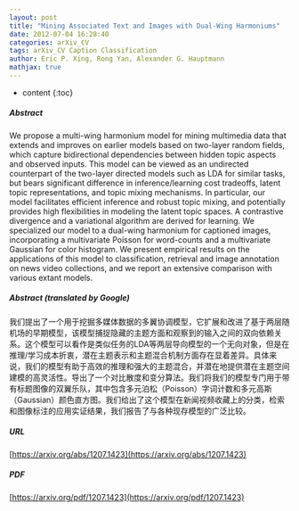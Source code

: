 ```yaml
---
layout: post
title: "Mining Associated Text and Images with Dual-Wing Harmoniums"
date: 2012-07-04 16:28:40
categories: arXiv_CV
tags: arXiv_CV Caption Classification
author: Eric P. Xing, Rong Yan, Alexander G. Hauptmann
mathjax: true
---
```


* content
{:toc}

##### Abstract
We propose a multi-wing harmonium model for mining multimedia data that extends and improves on earlier models based on two-layer random fields, which capture bidirectional dependencies between hidden topic aspects and observed inputs. This model can be viewed as an undirected counterpart of the two-layer directed models such as LDA for similar tasks, but bears significant difference in inference/learning cost tradeoffs, latent topic representations, and topic mixing mechanisms. In particular, our model facilitates efficient inference and robust topic mixing, and potentially provides high flexibilities in modeling the latent topic spaces. A contrastive divergence and a variational algorithm are derived for learning. We specialized our model to a dual-wing harmonium for captioned images, incorporating a multivariate Poisson for word-counts and a multivariate Gaussian for color histogram. We present empirical results on the applications of this model to classification, retrieval and image annotation on news video collections, and we report an extensive comparison with various extant models.

##### Abstract (translated by Google)
我们提出了一个用于挖掘多媒体数据的多翼协调模型，它扩展和改进了基于两层随机场的早期模型，该模型捕捉隐藏的主题方面和观察到的输入之间的双向依赖关系。这个模型可以看作是类似任务的LDA等两层导向模型的一个无向对象，但是在推理/学习成本折衷，潜在主题表示和主题混合机制方面存在显着差异。具体来说，我们的模型有助于高效的推理和强大的主题混合，并潜在地提供潜在主题空间建模的高灵活性。导出了一个对比散度和变分算法。我们将我们的模型专门用于带有标题图像的双翼乐队，其中包含多元泊松（Poisson）字词计数和多元高斯（Gaussian）颜色直方图。我们给出了这个模型在新闻视频收藏上的分类，检索和图像标注的应用实证结果，我们报告了与各种现存模型的广泛比较。

##### URL
[https://arxiv.org/abs/1207.1423](https://arxiv.org/abs/1207.1423)

##### PDF
[https://arxiv.org/pdf/1207.1423](https://arxiv.org/pdf/1207.1423)

